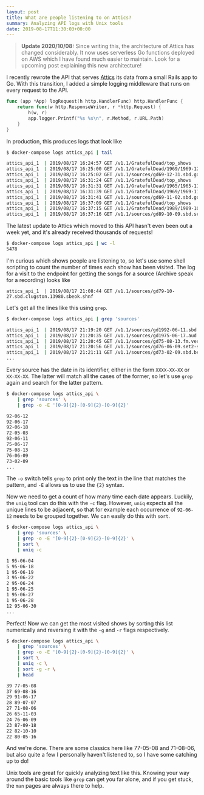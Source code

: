 ```yaml
---
layout: post
title: What are people listening to on Attics?
summary: Analyzing API logs with Unix tools
date: 2019-08-17T11:30:03+00:00
---
```



> **Update 2020/10/08:** Since writing this, the architecture of Attics has changed considerably.
It now uses serverless Go functions deployed on AWS which I have found much easier to maintain.
Look for a upcoming post explaining this new architecture!

I recently rewrote the API that serves
[Attics](https://apps.apple.com/us/app/attics/id1434981632) its data
from a small Rails app to Go. With this transition, I added a simple
logging middleware that runs on every request to the API.

```go
func (app *App) logRequest(h http.HandlerFunc) http.HandlerFunc {
	return func(w http.ResponseWriter, r *http.Request) {
		h(w, r)
		app.logger.Printf("%s %s\n", r.Method, r.URL.Path)
	}
}
```

In production, this produces logs that look like

```sh
$ docker-compose logs attics_api | tail

attics_api_1  | 2019/08/17 16:24:57 GET /v1.1/GratefulDead/top_shows
attics_api_1  | 2019/08/17 16:25:00 GET /v1.1/GratefulDead/1969/1969-12-31
attics_api_1  | 2019/08/17 16:25:02 GET /v1.1/sources/gd69-12-31.sbd.gardner.7373.sbeok.shnf
attics_api_1  | 2019/08/17 16:31:24 GET /v1.1/GratefulDead/top_shows
attics_api_1  | 2019/08/17 16:31:31 GET /v1.1/GratefulDead/1965/1965-11-01
attics_api_1  | 2019/08/17 16:31:39 GET /v1.1/GratefulDead/1969/1969-11-02
attics_api_1  | 2019/08/17 16:31:41 GET /v1.1/sources/gd69-11-02.sbd.goodbear.1125.sbefail.shnf
attics_api_1  | 2019/08/17 16:37:09 GET /v1.1/GratefulDead/top_shows
attics_api_1  | 2019/08/17 16:37:15 GET /v1.1/GratefulDead/1989/1989-10-09
attics_api_1  | 2019/08/17 16:37:16 GET /v1.1/sources/gd89-10-09.sbd.serafin.7721.sbeok.shnf
```

The latest update to Attics which moved to this API hasn't even been
out a week yet, and it's already received thousands of requests!

```sh
$ docker-compose logs attics_api | wc -l
5478
```

I'm curious which shows people are listening to, so let's use some
shell scripting to count the number of times each show has been
visited. The log for a visit to the endpoint for getting the songs for
a source (Archive speak for a recording) looks like

```
attics_api_1  | 2019/08/17 21:08:44 GET /v1.1/sources/gd79-10-27.sbd.clugston.13980.sbeok.shnf
```

Let's get all the lines like this using `grep`.

```sh
$ docker-compose logs attics_api | grep 'sources'

attics_api_1  | 2019/08/17 21:19:20 GET /v1.1/sources/gd1992-06-11.sbd.miller.90105.sbeok.flac16
attics_api_1  | 2019/08/17 21:20:35 GET /v1.1/sources/gd1975-06-17.aud.unknown.87560.flac16
attics_api_1  | 2019/08/17 21:20:45 GET /v1.1/sources/gd75-08-13.fm.vernon.23661.sbeok.shnf
attics_api_1  | 2019/08/17 21:20:56 GET /v1.1/sources/gd76-06-09.set2-sbd.gardner.5426.sbeok.shnf
attics_api_1  | 2019/08/17 21:21:11 GET /v1.1/sources/gd73-02-09.sbd.bertha-fink.14939.sbeok.shnf
...
```

Every source has the date in its identifier, either in the form
`XXXX-XX-XX` or `XX-XX-XX`. The latter will match all the cases of the
former, so let's use `grep` again and search for the latter pattern.

```sh
$ docker-compose logs attics_api \
    | grep 'sources' \
    | grep -o -E '[0-9]{2}-[0-9]{2}-[0-9]{2}'

92-06-12
92-06-17
92-06-18
72-05-03
92-06-11
75-06-17
75-08-13
76-06-09
73-02-09
...
```

The `-o` switch tells `grep` to print only the text in the line that
matches the pattern, and `-E` allows us to use the `{2}` syntax.

Now we need to get a count of how many time each date
appears. Luckily, the `uniq` tool can do this with the `-c`
flag. However, `uniq` expects all the unique lines to be adjacent, so
that for example each occurrence of `92-06-12` needs to be grouped
together. We can easily do this with `sort`.

```sh
$ docker-compose logs attics_api \
    | grep 'sources' \
    | grep -o -E '[0-9]{2}-[0-9]{2}-[0-9]{2}' \
    | sort \
    | uniq -c

1 95-06-04
5 95-06-18
1 95-06-19
3 95-06-22
2 95-06-24
1 95-06-25
1 95-06-27
1 95-06-28
12 95-06-30
...
```

Perfect! Now we can get the most visited shows by sorting this list
numerically and reversing it with the `-g` and `-r` flags
respectively.

```sh
$ docker-compose logs attics_api \
    | grep 'sources' \
    | grep -o -E '[0-9]{2}-[0-9]{2}-[0-9]{2}' \
    | sort \
    | uniq -c \
    | sort -g -r \
    | head

39 77-05-08
37 69-08-16
29 91-06-17
28 89-07-07
27 71-08-06
26 65-11-03
24 76-06-09
23 87-09-18
22 82-10-10
22 80-05-16
```

And we're done. There are some classics here like 77-05-08 and
71-08-06, but also quite a few I personally haven't listened to, so I
have some catching up to do!

Unix tools are great for quickly analyzing text like this. Knowing
your way around the basic tools like `grep` can get you far alone, and if
you get stuck, the `man` pages are always there to help.
